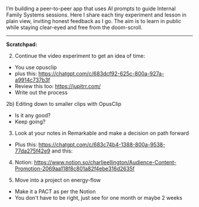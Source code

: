 
I’m building a peer-to-peer app that uses AI prompts to guide Internal Family Systems sessions. Here I share each tiny experiment and lesson in plain view, inviting honest feedback as I go. The aim is to learn in public while staying clear-eyed and free from the doom-scroll.

--- 

**Scratchpad:** 

2) Continue the video experiment to get an idea of time: 
- You use opusclip 
- plus this: https://chatgpt.com/c/683dcf92-625c-800a-927a-a9914c737b3f 
- Review this too: https://jupitrr.com/ 
- Write out the process 

2b) Editing down to smaller clips with OpusClip
- Is it any good? 
- Keep going? 

3) Look at your notes in Remarkable and make a decision on path forward 
- Plus this: https://chatgpt.com/c/683c74b4-1388-800a-9538-77da275f42e9 and this: 

4) Notion: https://www.notion.so/charlieellington/Audience-Content-Promotion-2069aa118f8c801a82f4ebe316d2635f 

5) Move into a project on energy-flow 
- Make it a PACT as per the Notion 
- You don't have to be right, just see for one month or maybe 2 weeks 